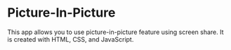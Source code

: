 # Picture-In-Picture
This app allows you to use picture-in-picture feature using screen share. It is created with HTML, CSS, and JavaScript.
